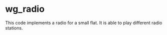 # wg_radio

This code implements a radio for a small flat.
It is able to play different radio stations.
